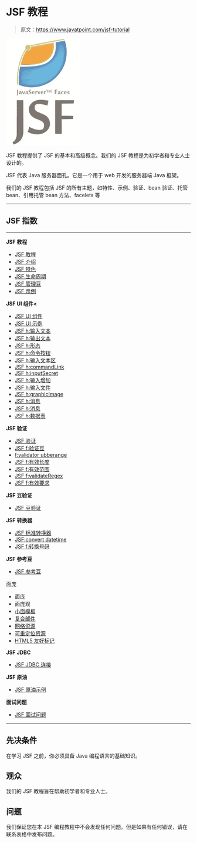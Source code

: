 # JSF 教程

> 原文：<https://www.javatpoint.com/jsf-tutorial>

![JSF Tutorial](img/cce9132be7655957164b84eadfb50380.png)

JSF 教程提供了 JSF 的基本和高级概念。我们的 JSF 教程是为初学者和专业人士设计的。

JSF 代表 Java 服务器面孔。它是一个用于 web 开发的服务器端 Java 框架。

我们的 JSF 教程包括 JSF 的所有主题，如特性、示例、验证、bean 验证、托管 bean、引用托管 bean 方法、facelets 等

* * *

## JSF 指数

* * *

**JSF 教程**

*   [JSF 教程](jsf-tutorial)
*   [JSF 介绍](what-is-jsf)
*   [JSF 特色](jsf-features)
*   [JSF 生命周期](jsf-life-cycle)
*   [JSF 管理豆](jsf-managed-beans)
*   [JSF 示例](jsf-example)

**JSF UI 组件<**

*   [JSF UI 组件](jsf-ui-components)
*   [JSF UI 示例](jsf-ui-components-example)
*   [JSF h:输入文本](jsf-inputtext)
*   [JSF h:输出文本](jsf-outputtext)
*   [JSF h:形态](jsf-form)
*   [JSF h:命令按钮](jsf-commandbutton)
*   [JSF h:输入文本区](jsf-inputtextarea)
*   [JSF h:commandLink](jsf-commandlink)
*   [JSF h:inputSecret](jsf-inputsecret)
*   [JSF h:输入增加](jsf-inputhidden)
*   [JSF h:输入文件](jsf-inputfile)
*   [JSF h:graphicImage](jsf-graphicimage)
*   [JSF h:消息](jsf-message)
*   [JSF h:消息](jsf-messages)
*   [JSF h:数据表](jsf-datatable)

**JSF 验证**

*   [JSF 验证](jsf-validation)
*   [JSF f:验证豆](jsf-validatebean)
*   [f:validator ubberange](jsf-validatedoublerange)
*   [JSF f:有效长度](jsf-validatelength)
*   [JSF f:有效范围](jsf-validatelongrange)
*   [JSF f:validateRegex](jsf-validateregex)
*   [JSF f:有效要求](jsf-validaterequired)

**JSF 豆验证**

*   [JSF 豆验证](jsf-bean-validation)

**JSF 转换器**

*   [JSF 标准转换器](jsf-standard-converters)
*   [JSF:convert datetime](jsf-convertdatetime)
*   [JSF f:转换号码](jsf-convertnumber)

**JSF 参考豆**

*   [JSF 参考豆](jsf-referencing-managed-bean-method)

面庞

*   面庞
*   面庞观
*   [小面模板](facelets-templates)
*   [复合部件](jsf-composite-components)
*   [网络资源](jsf-web-resources)
*   [可重定位资源](jsf-relocatable-resources)
*   [HTML5 友好标记](jsf-html5-friendly-markup)

**JSF JDBC**

*   [JSF JDBC 连接](jsf-jdbc-connectivity)

**JSF 原油**

*   [JSF 原油示例](jsf-crud-example)

**面试问题**

*   [JSF 面试问题](jsf-interview-questions)

* * *

## 先决条件

在学习 JSF 之前，你必须具备 Java 编程语言的基础知识。

## 观众

我们的 JSF 教程旨在帮助初学者和专业人士。

## 问题

我们保证您在本 JSF 编程教程中不会发现任何问题。但是如果有任何错误，请在联系表格中发布问题。